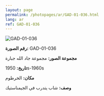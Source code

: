 ```yaml
---
layout: page
permalink: /photopages/ar/GAD-01-036.html
lang: ar
ref: GAD-01-036
---
```


![GAD-01-036](/smallimages/GAD-01-036-600.jpg)

**رقم الصورة:** GAD-01-036

**مجموعة الصور:** مجموعة جاد الله جبارة

**تاريخ:** 1950s-1960s

**مكان:** الخرطوم

**وصف:** شاب يتدرب في الجيمناستيك
